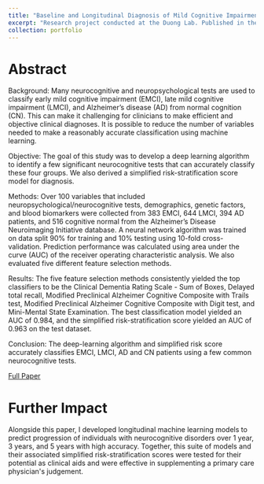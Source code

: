 ```yaml
---
title: "Baseline and Longitudinal Diagnosis of Mild Cognitive Impairment and Alzheimer's Disease using Deep Learning and Risk Scores"
excerpt: "Research project conducted at the Duong Lab. Published in the Journal of Alzheimer's Disease (IF 4.5)"
collection: portfolio
---
```


Abstract
===

Background: Many neurocognitive and neuropsychological tests are used to classify early mild cognitive impairment (EMCI), late mild cognitive impairment (LMCI), and Alzheimer’s disease (AD) from normal cognition (CN). This can make it challenging for clinicians to make efficient and objective clinical diagnoses. It is possible to reduce the number of variables needed to make a reasonably accurate classification using machine learning. 

Objective: The goal of this study was to develop a deep learning algorithm to identify a few significant neurocognitive tests that can accurately classify these four groups. We also derived a simplified risk-stratification score model for diagnosis. 

Methods: Over 100 variables that included neuropsychological/neurocognitive tests, demographics, genetic factors, and blood biomarkers were collected from 383 EMCI, 644 LMCI, 394 AD patients, and 516 cognitive normal from the Alzheimer’s Disease Neuroimaging Initiative database. A neural network algorithm was trained on data split 90% for training and 10% testing using 10-fold cross-validation. Prediction performance was calculated using area under the curve (AUC) of the receiver operating characteristic analysis. We also evaluated five different feature selection methods. 

Results: The five feature selection methods consistently yielded the top classifiers to be the Clinical Dementia Rating Scale - Sum of Boxes, Delayed total recall, Modified Preclinical Alzheimer Cognitive Composite with Trails test, Modified Preclinical Alzheimer Cognitive Composite with Digit test, and Mini-Mental State Examination. The best classification model yielded an AUC of 0.984, and the simplified risk-stratification score yielded an AUC of 0.963 on the test dataset. 

Conclusion: The deep-learning algorithm and simplified risk score accurately classifies EMCI, LMCI, AD and CN patients using a few common neurocognitive tests.

[Full Paper](https://content.iospress.com/articles/journal-of-alzheimers-disease/jad201438)

Further Impact
===

Alongside this paper, I developed longitudinal machine learning models to predict progression of individuals with neurocognitive disorders over 1 year, 
3 years, and 5 years with high accuracy. Together, this suite of models and their associated simplified risk-stratification scores were tested for their
potential as clinical aids and were effective in supplementing a primary care physician's judgement.
